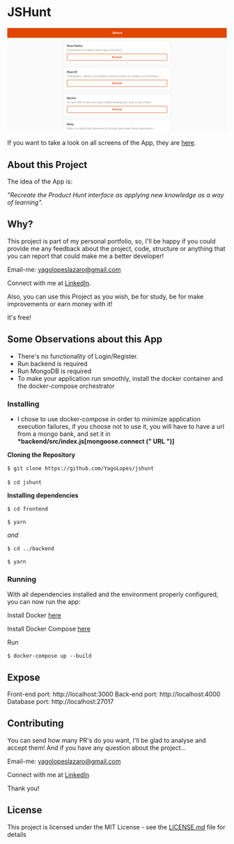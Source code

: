 # JSHunt

![Preview-Screens](https://github.com/YagoLopes/jshunt/blob/master/doc/assets/img/jshunt.png)

If you want to take a look on all screens of the App, they are [here](https://feryq.csb.app/).

## About this Project

The idea of the App is:

_"Recreate the Product Hunt interface as applying new knowledge as a way of learning"._

## Why?

This project is part of my personal portfolio, so, I'll be happy if you could provide me any feedback about the project, code, structure or anything that you can report that could make me a better developer!

Email-me: yagolopeslazaro@gmail.com

Connect with me at [LinkedIn](https://www.linkedin.com/in/yago-lopes-l%C3%A1zaro-917536140/).

Also, you can use this Project as you wish, be for study, be for make improvements or earn money with it!

It's free!

## Some Observations about this App

- There's no functionality of Login/Register.
- Run backend is required
- Run MongoDB is required
- To make your application run smoothly, install the docker container and the docker-compose orchestrator

### Installing

- I chose to use docker-compose in order to minimize application execution failures, if you choose not to use it, you will have to have a url from a mongo bank, and set it in **\*backend/src/index.js[mongoose.connect (" URL ")]**

**Cloning the Repository**

```
$ git clone https://github.com/YagoLopes/jshunt

$ cd jshunt
```

**Installing dependencies**

```
$ cd frontend
```

```
$ yarn
```

_and_

```
$ cd ../backend
```

```
$ yarn
```

### Running

With all dependencies installed and the environment properly configured, you can now run the app:

Install Docker [here](https://docs.docker.com/install/)

Install Docker Compose [here](https://docs.docker.com/compose/install/)

Run

```
$ docker-compose up --build
```

## Expose

Front-end port: http://localhost:3000
Back-end port: http://localhost:4000
Database port: http://localhost:27017

## Contributing

You can send how many PR's do you want, I'll be glad to analyse and accept them! And if you have any question about the project...

Email-me: yagolopeslazaro@gmail.com

Connect with me at [LinkedIn](https://www.linkedin.com/in/yago-lopes-l%C3%A1zaro-917536140/)

Thank you!

## License

This project is licensed under the MIT License - see the [LICENSE.md](https://github.com/YagoLopes/jshunt/blob/master/LICENSE) file for details
